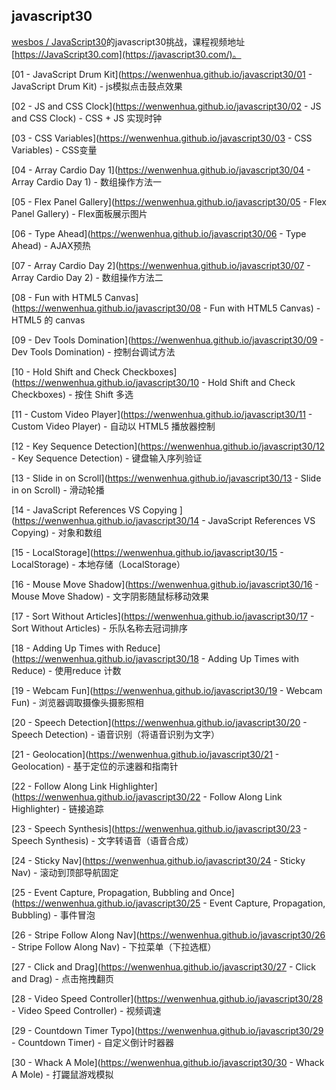 ## javascript30

[wesbos / JavaScript30](https://github.com/wesbos/JavaScript30)的javascript30挑战，课程视频地址[https://JavaScript30.com](https://javascript30.com/)。

[01 - JavaScript Drum Kit](https://wenwenhua.github.io/javascript30/01 - JavaScript Drum Kit) - js模拟点击鼓点效果

[02 - JS and CSS Clock](https://wenwenhua.github.io/javascript30/02 - JS and CSS Clock) - CSS + JS 实现时钟

[03 - CSS Variables](https://wenwenhua.github.io/javascript30/03 - CSS Variables) - CSS变量

[04 - Array Cardio Day 1](https://wenwenhua.github.io/javascript30/04 - Array Cardio Day 1) - 数组操作方法一

[05 - Flex Panel Gallery](https://wenwenhua.github.io/javascript30/05 - Flex Panel Gallery) - Flex面板展示图片

[06 - Type Ahead](https://wenwenhua.github.io/javascript30/06 - Type Ahead) - AJAX预热

[07 - Array Cardio Day 2](https://wenwenhua.github.io/javascript30/07 - Array Cardio Day 2) - 数组操作方法二

[08 - Fun with HTML5 Canvas](https://wenwenhua.github.io/javascript30/08 - Fun with HTML5 Canvas) - HTML5 的 canvas

[09 - Dev Tools Domination](https://wenwenhua.github.io/javascript30/09 - Dev Tools Domination) - 控制台调试方法

[10 - Hold Shift and Check Checkboxes](https://wenwenhua.github.io/javascript30/10 - Hold Shift and Check Checkboxes) - 按住 Shift 多选

[11 - Custom Video Player](https://wenwenhua.github.io/javascript30/11 - Custom Video Player) - 自动以 HTML5 播放器控制

[12 - Key Sequence Detection](https://wenwenhua.github.io/javascript30/12 - Key Sequence Detection) - 键盘输入序列验证

[13 - Slide in on Scroll](https://wenwenhua.github.io/javascript30/13 - Slide in on Scroll) - 滑动轮播

[14 - JavaScript References VS Copying	](https://wenwenhua.github.io/javascript30/14 - JavaScript References VS Copying) - 对象和数组

[15 - LocalStorage](https://wenwenhua.github.io/javascript30/15 - LocalStorage) - 本地存储（LocalStorage）

[16 - Mouse Move Shadow](https://wenwenhua.github.io/javascript30/16 - Mouse Move Shadow) - 文字阴影随鼠标移动效果

[17 - Sort Without Articles](https://wenwenhua.github.io/javascript30/17 - Sort Without Articles) - 乐队名称去冠词排序

[18 - Adding Up Times with Reduce](https://wenwenhua.github.io/javascript30/18 - Adding Up Times with Reduce) - 使用reduce 计数

[19 - Webcam Fun](https://wenwenhua.github.io/javascript30/19 - Webcam Fun) - 浏览器调取摄像头摄影照相

[20 - Speech Detection](https://wenwenhua.github.io/javascript30/20 - Speech Detection) - 语音识别（将语音识别为文字）

[21 - Geolocation](https://wenwenhua.github.io/javascript30/21 - Geolocation) - 基于定位的示速器和指南针

[22 - Follow Along Link Highlighter](https://wenwenhua.github.io/javascript30/22 - Follow Along Link Highlighter) - 链接追踪

[23 - Speech Synthesis](https://wenwenhua.github.io/javascript30/23 - Speech Synthesis) - 文字转语音（语音合成）

[24 - Sticky Nav](https://wenwenhua.github.io/javascript30/24 - Sticky Nav) - 滚动到顶部导航固定

[25 - Event Capture, Propagation, Bubbling and Once](https://wenwenhua.github.io/javascript30/25 - Event Capture, Propagation, Bubbling) - 事件冒泡

[26 - Stripe Follow Along Nav](https://wenwenhua.github.io/javascript30/26 - Stripe Follow Along Nav) - 下拉菜单（下拉选框）

[27 - Click and Drag](https://wenwenhua.github.io/javascript30/27 - Click and Drag) - 点击拖拽翻页

[28 - Video Speed Controller](https://wenwenhua.github.io/javascript30/28 - Video Speed Controller) - 视频调速

[29 - Countdown Timer	Typo](https://wenwenhua.github.io/javascript30/29 - Countdown Timer) - 自定义倒计时器器

[30 - Whack A Mole](https://wenwenhua.github.io/javascript30/30 - Whack A Mole) - 打鼹鼠游戏模拟